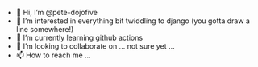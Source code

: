 - 👋 Hi, I’m @pete-dojofive
- 👀 I’m interested in everything bit twiddling to django (you gotta draw a line somewhere!)
- 🌱 I’m currently learning github actions
- 💞️ I’m looking to collaborate on ... not sure yet ...
- 📫 How to reach me ...

<!---
pete-dojofive/pete-dojofive is a ✨ special ✨ repository because its `README.md` (this file) appears on your GitHub profile.
You can click the Preview link to take a look at your changes.
--->

